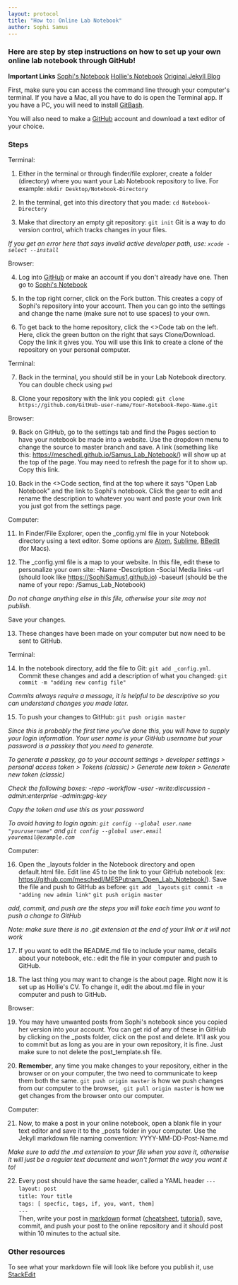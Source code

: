 ```yaml
---
layout: protocol
title: "How to: Online Lab Notebook"
author: Sophi Samus
---
```


### Here are step by step instructions on how to set up your own online lab notebook through GitHub!

**Important Links**
[Sophi's Notebook](https://github.com/SophiSamus1/Samus_Lab_Notebook)
[Hollie's Notebook](https://github.com/hputnam/Putnam_Lab_Notebook)
[Original Jekyll Blog](https://github.com/barryclark/jekyll-now)

First, make sure you can access the command line through your computer's terminal. If you have a Mac, all you have to do is open the Terminal app.
If you have a PC, you will need to install [GitBash](https://git-scm.com/downloads).

You will also need to make a [GitHub](https://github.com/) account and download a text editor of your choice.

### Steps

Terminal:

1. Either in the terminal or through finder/file explorer, create a folder (directory) where you want your Lab Notebook repository to live. For example: `mkdir Desktop/Notebook-Directory` 

2. In the terminal, get into this directory that you made: `cd Notebook-Directory`

3. Make that directory an empty git repository: `git init` Git is a way to do version control, which tracks changes in your files.

_If you get an error here that says invalid active developer path, use: `xcode - select --install`_

Browser:

4. Log into [GitHub](https://github.com/) or make an account if you don't already have one. Then go to [Sophi's Notebook]()

5. In the top right corner, click on the Fork button. This creates a copy of Sophi's repository into your account. Then you can go into the settings and change the name (make sure not to use spaces) to your own.

6. To get back to the home repository, click the <>Code tab on the left. Here, click the green button on the right that says Clone/Download. Copy the link it gives you. 
You will use this link to create a clone of the repository on your personal computer.

Terminal:

7. Back in the terminal, you should still be in your Lab Notebook directory. You can double check using `pwd`

8. Clone your repository with the link you copied: `git clone https://github.com/GitHub-user-name/Your-Notebook-Repo-Name.git`

Browser:

9. Back on GitHub, go to the settings tab and find the Pages section to have your notebook be made into a website. Use the dropdown menu to change the source to master branch and save. A link (something like this: https://meschedl.github.io/Samus_Lab_Notebook/) will show up at the top of the page. You may need to refresh the page for it to show up. Copy this link.

10. Back in the <>Code section, find at the top where it says "Open Lab Notebook" and the link to Sophi's notebook. Click the gear to edit and rename the description to whatever you want and paste your own link you just got from the settings page. 

Computer:

11. In Finder/File Explorer, open the \_config.yml file in your Notebook directory using a text editor. Some options are [Atom](https://atom.io/), [Sublime](https://www.sublimetext.com/download), [BBedit](https://apps.apple.com/us/app/bbedit/id404009241?mt=12) (for Macs).

12. The \_config.yml file is a map to your website. In this file, edit these to personalize your own site:
	-Name
	-Description
	-Social Media links
	-url (should look like https://SophiSamus1.github.io)
	-baseurl (should be the name of your repo: /Samus_Lab_Notebook)

_Do not change anything else in this file, otherwise your site may not publish._

Save your changes.

13. These changes have been made on your computer but now need to be sent to GitHub.

Terminal:

14. In the notebook directory, add the file to Git: `git add _config.yml`. Commit these changes and add a description of what you changed: `git commit -m "adding new config file"`

_Commits always require a message, it is helpful to be descriptive so you can understand changes you made later._

15. To push your changes to GitHub: `git push origin master`

_Since this is probably the first time you've done this, you will have to supply your login information. Your user name is your GitHub username but your password is a passkey that you need to generate._

_To generate a passkey, go to your account settings > developer settings > personal access token > Tokens (classic) > Generate new token > Generate new token (classic)_

_Check the following boxes:_
	_-repo_
	_-workflow_
	_-user_
	_-write:discussion_
	_-admin:enterprise_
	_-admin:gpg-key_

_Copy the token and use this as your password_

_To avoid having to login again: `git config --global user.name "yourusername"` and `git config --global user.email youremail@example.com`_

Computer:

16. Open the \_layouts folder in the Notebook directory and open default.html file. Edit line 45 to be the link to your GitHub notebook (ex: https://github.com/meschedl/MESPutnam_Open_Lab_Notebook/). Save the file and push to GitHub as before: `git add _layouts` `git commit -m "adding new admin link"` `git push origin master`

_add, commit, and push are the steps you will take each time you want to push a change to GitHub_

_Note: make sure there is no .git extension at the end of your link or it will not work_

17. If you want to edit the README.md file to include your name, details about your notebook, etc.: edit the file in your computer and push to GitHub.

18. The last thing you may want to change is the about page. Right now it is set up as Hollie's CV. To change it, edit the about.md file in your computer and push to GitHub.

Browser: 

19. You may have unwanted posts from Sophi's notebook since you copied her version into your account. You can get rid of any of these in GitHub by clicking on the \_posts folder, click on the post and delete. It'll ask you to commit but as long as you are in your own repository, it is fine. Just make sure to not delete the post_template.sh file. 

20. **Remember**, any time you make changes to your repository, either in the browser or on your computer, the two need to communicate to keep them both the same. `git push origin master` is how we push changes from our computer to the browser, ` git pull origin master` is how we get changes from the browser onto our computer.

Computer: 

21. Now, to make a post in your online notebook, open a blank file in your text editor and save it to the \_posts folder in your computer. Use the Jekyll markdown file naming convention: YYYY-MM-DD-Post-Name.md

_Make sure to add the .md extension to your file when you save it, otherwise it will just be a regular text document and won't format the way you want it to!_

22. Every post should have the same header, called a YAML header
`---`  
`layout: post`  
`title: Your title`    
`tags: [ specfic, tags, if, you, want, them]`  
`---`  
Then, write your post in [markdown](https://guides.github.com/features/mastering-markdown/) format ([cheatsheet](https://github.com/adam-p/markdown-here/wiki/Markdown-Cheatsheet), [tutorial](https://www.markdowntutorial.com/)), save, commit, and push your post to the online repository and it should post within 10 minutes to the actual site.


### Other resources

To see what your markdown file will look like before you publish it, use [StackEdit](https://stackedit.io/app#)








